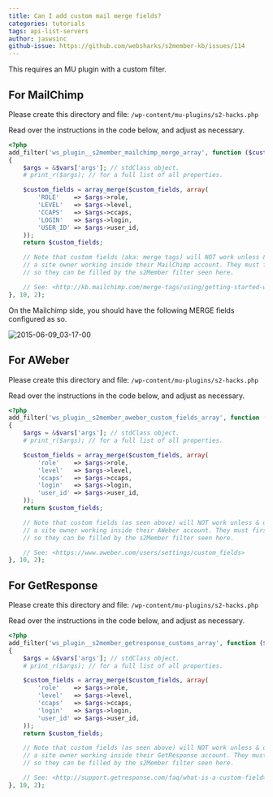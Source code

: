 ```yaml
---
title: Can I add custom mail merge fields?
categories: tutorials
tags: api-list-servers
author: jaswsinc
github-issue: https://github.com/websharks/s2member-kb/issues/114
---
```


This requires an MU plugin with a custom filter.

## For MailChimp

Please create this directory and file:
`/wp-content/mu-plugins/s2-hacks.php`

Read over the instructions in the code below, and adjust as necessary.

```php
<?php
add_filter('ws_plugin__s2member_mailchimp_merge_array', function ($custom_fields, $vars)
{
    $args = &$vars['args']; // stdClass object.
    # print_r($args); // for a full list of all properties.

    $custom_fields = array_merge($custom_fields, array(
        'ROLE'    => $args->role,
        'LEVEL'   => $args->level,
        'CCAPS'   => $args->ccaps,
        'LOGIN'   => $args->login,
        'USER_ID' => $args->user_id,
    ));
    return $custom_fields;

    // Note that custom fields (aka: merge tags) will NOT work unless & until they are created by
    // a site owner working inside their MailChimp account. They must first add the custom fields
    // so they can be filled by the s2Member filter seen here.

    // See: <http://kb.mailchimp.com/merge-tags/using/getting-started-with-merge-tags>
}, 10, 2);
```

On the Mailchimp side, you should have the following MERGE fields configured as so.

![2015-06-09_03-17-00](https://cloud.githubusercontent.com/assets/1563559/8056574/099d679c-0e56-11e5-8c99-9d7f850b272f.png)

## For AWeber

Please create this directory and file:
`/wp-content/mu-plugins/s2-hacks.php`

Read over the instructions in the code below, and adjust as necessary.

```php
<?php
add_filter('ws_plugin__s2member_aweber_custom_fields_array', function ($custom_fields, $vars)
{
    $args = &$vars['args']; // stdClass object.
    # print_r($args); // for a full list of all properties.

    $custom_fields = array_merge($custom_fields, array(
        'role'    => $args->role,
        'level'   => $args->level,
        'ccaps'   => $args->ccaps,
        'login'   => $args->login,
        'user_id' => $args->user_id,
    ));
    return $custom_fields;

    // Note that custom fields (as seen above) will NOT work unless & until they are created by
    // a site owner working inside their AWeber account. They must first add the custom fields
    // so they can be filled by the s2Member filter seen here.

    // See: <https://www.aweber.com/users/settings/custom_fields>
}, 10, 2);
```

## For GetResponse

Please create this directory and file:
`/wp-content/mu-plugins/s2-hacks.php`

Read over the instructions in the code below, and adjust as necessary.

```php
<?php
add_filter('ws_plugin__s2member_getresponse_customs_array', function ($custom_fields, $vars)
{
    $args = &$vars['args']; // stdClass object.
    # print_r($args); // for a full list of all properties.

    $custom_fields = array_merge($custom_fields, array(
        'role'    => $args->role,
        'level'   => $args->level,
        'ccaps'   => $args->ccaps,
        'login'   => $args->login,
        'user_id' => $args->user_id,
    ));
    return $custom_fields;

    // Note that custom fields (as seen above) will NOT work unless & until they are created by
    // a site owner working inside their GetResponse account. They must first add the custom fields
    // so they can be filled by the s2Member filter seen here.

    // See: <http://support.getresponse.com/faq/what-is-a-custom-field>
}, 10, 2);
```
